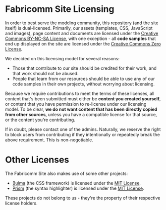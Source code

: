 # Fabricomm Site Licensing

In order to best serve the modding community, this repository (and the site itself) is dual-licensed. Primarily, our
assets (templates, CSS, JavaScript and images), page content and documents are licensed under the 
[Creative Commons BY-NC-SA License](/LICENSE-CC-BY-NC-SA.md), with one exception - all **code samples** that end up 
displayed on the site are licensed under the [Creative Commons Zero License](/LICENSE-CC0.md).

We decided on this licensing model for several reasons:

* Those that contribute to our site should be credited for their work, and that work should not be abused.
* People that learn from our resources should be able to use any of our code samples in their own projects, without
  worrying about licensing.

Because we require contributions to meet the terms of these licenses, all content that's been submitted must either be
**content you created yourself**, or content that you have permission to re-license under our licensing model. To be
clear, **we do not want content that has been directly copied from other sources**, unless you have a compatible 
license for that source, or the content you're contributing.

If in doubt, please contact one of the admins. Naturally, we reserve the right to block users from contributing if they 
intentionally or repeatedly break the above requirement. This is non-negotiable.

# Other Licenses

The Fabricomm Site also makes use of some other projects:

* [Bulma](https://bulma.io) (the CSS framework) is licensed under the [MIT License](/LICENSE-BULMA).
* [Prism](https://prismjs.com/) (the syntax highlighter) is licensed under the [MIT License](/LICENSE-PRISM).

These projects do not belong to us - they're the property of their respective license holders.
